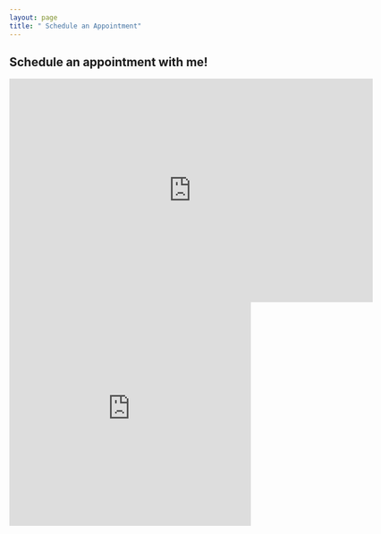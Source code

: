 ```yaml
---
layout: page
title: " Schedule an Appointment"
---
```


## Schedule an appointment with me!

<div class="fl w-50-ns w-100 w-100-m">
<iframe src="https://calendar.zoho.com/zc/ui/embed/#
calendar=eb6bb9f0290c98c28a8ce32b5e8c36eaaade1598c862d14dffeb5e2b874eccdd4c4494013785c2e817b28394304083a3&title=main&type=6&language=en&timezone=America%2FChicago&showTitle=0&showTimezone=1&color=0" width="650" height="400" frameBorder="0" scrolling="no"></iframe>
</div>

<div class="fl w-50-ns w-100 w-100-m pa4">
<iframe src="https://calendar.zoho.com/eventreqForm/eb6bb9f0290c98c28a8ce32b5e8c36eaaade1598c862d14dffeb5e2b874eccdd4c4494013785c2e817b28394304083a3?theme=2&l=en&tz=America/Chicago" frameBorder="0" scrolling="no" marginWidth="0" border="0px" marginHeight="0" height="400px" width="432px" allowTransparency="true" align="center"/>
</div>
